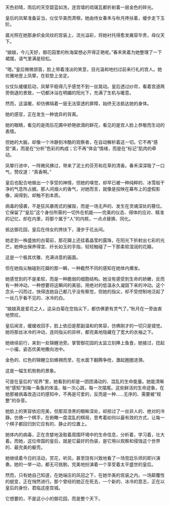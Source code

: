 # 




天色初晴，雨后的天空碧蓝如洗，连宫墙的琉璃瓦都折射着一层金色的碎光。

皇后的凤辇准备妥当，仪仗华美而肃穆。她由侍女春禾与秋月搀扶着，缓步走下玉阶。

晨光照在她那身织金凤纹的宫装上，流光溢彩，将她衬托得愈发雍容华贵，母仪天下。

“娘娘，今儿天好，御花园里的秋海棠想必开得正艳呢。”春禾笑着为她整理了一下裙摆，语气里满是轻松。

“嗯。”皇后微微颔首，脸上带着浅淡的笑意，目光温和地扫过前来行礼的宫人。她优雅地登上凤辇，在软垫上坐定。

仪仗队缓缓启动，凤辇平稳得几乎感觉不到一丝晃动。皇后透过纱帘，看着宫道两旁倒退的景致，一切都沐浴在明媚的阳光下，充满了生机与暖意。

然而，这温暖，却仿佛隔着一层无法穿透的屏障，始终无法抵达她的身体。

她的感官，正在发生一种诡异的背离。

她的眼睛，看见的是雨后花圃中娇艳欲滴的鲜花，看见的是宫人脸上恭敬而生动的表情。

但她的大脑，却像一个冷静到冷酷的观察者，在自动解析着这一切。它不再“感受”美，而是在“分析”色彩的构成；它不再“体会”情绪，而是在“标记”肌肉的牵动。

凤辇行进中，一阵微风拂过，带来了泥土的芬芳和花草的清香。春禾深深吸了一口气，赞叹道：“真香啊。”

皇后也配合地做出一个享受的神情，但她的嗅觉，却早已被一种纯粹的、冰雪般干净的气息所占据。那人间烟火的香气，对她而言，就像是投映在幕布上的虚假影像，闻得到，却触不到本质。

病毒的侵袭，不是狂风暴雨式的摧毁，而是一场无声的、发生在灵魂深处的篡位。它保留了“皇后”这个身份所需的一切外在机能——完美的仪态、得体的应对、精准的记忆，却在内里，将那个属于“人”的内核，一点点替换、同化。

抵达御花园，皇后在侍女的搀扶下，漫步于花丛间。

她走到一株盛放的白菊前，那花瓣上还挂着晶莹的露珠，在阳光下折射出七彩的光芒。她伸出保养得宜、纤长如玉的手指，轻轻触碰了一下那柔软湿润的花瓣。

这是一个极其优雅、充满诗意的画面。

但在她指尖触碰到花瓣的那一瞬，一种截然不同的感知在她体内爆发。

她感觉到的不是柔软，而是一种脆弱的细胞结构。她没有感受到生命的娇嫩，反而有一种冲动，一种想要将这瞬间的美丽，用绝对的低温永久凝固下来的冲动。这个念头一闪而过，快得连她自己都几乎没有察觉，但她的指尖，却不受控制地泛起了一丝几乎看不见的、冰冷的白。

“娘娘真是爱花之人，这朵白菊在您指尖下，都仿佛更有灵气了。”秋月在一旁由衷地赞叹。

皇后闻言，缓缓收回手，脸上依旧是那副温和的笑容，仿佛刚才的一切只是错觉。她将那丝冰冷的冲动，连同指尖的异样，都完美地隐藏在了宽大的衣袖之下。

她继续前行，来到一处锦鲤池旁。掌管御花园的太监立刻捧上鱼食，她接过，捻起一小撮，姿态优美地撒向池中。

金色的、红色的锦鲤立刻蜂拥而至，在水面下翻腾争抢，激起圈圈涟漪。

这是一幅生机勃勃的景象。

可是在皇后的“视界”里，她看到的却是一团团涌动的、混乱的生命能量。她能清晰地“感知”到每一条鱼的体温，每一次心跳，每一次摆尾。这些鲜活的生命迹象，在她那被病毒改造过的感知中，不再是可爱的，反而是一种……无序的、需要被“规整”的杂音。

她脸上的笑容依旧完美，但那双漆黑的眼眸深处，却掠过了一丝非人的、绝对的冷静。仿佛一个棋手，在俯瞰一盘混乱的棋局，思考着如何以最有效的方式，让每一个棋子都回归到它应有的、静止的位置上。

她体内的病毒，正在贪婪地汲取着周围环境中的生命信息，分析着，学习着，壮大着。而她，这位帝国的皇后，就是它最好的伪装，是它用以观察和侵蚀这个世界的、最完美的躯壳。

她继续着今日的活动，赏花，听风，甚至饶有兴致地看了一场宫廷乐师的即兴演奏。她的一举一动，都无可挑剔，完美地扮演着一个享受着太平盛世的皇后。

然而，只有她自己知道，在她端庄的凤冠之下，在她华美的宫装之内，一场颠覆性的蜕变，正在悄然进行。那个曾经的她正在死去，一个新的、冰冷的意志，正在以皇后的身份，君临这座宫城。

它想要的，不是这小小的御花园，而是整个天下。